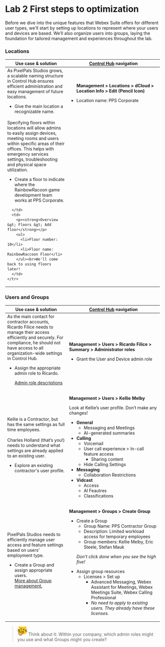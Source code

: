 # Lab 2 First steps to optimization
Before we dive into the unique features that Webex Suite offers for different user types, we'll start by setting up locations to represent where your users and devices are based. We’ll also organize users into groups, laying the foundation for tailored management and experiences throughout the lab. 
### Locations

<table>
  <thead>
    <tr>
      <th style="width:40%"><strong>Use case & solution</strong></th>
      <th style="width:60%"><strong>
        <a href="http://admin.webex.com/" target="_blank">Control Hub</a> navigation
      </strong></th>
    </tr>
  </thead>
  <tbody>
    <tr>
      <td>
        As PixelPals Studios grows, a scalable naming structure in Control Hub ensures efficient administration and easy management of future locations.<br>   <ul>
                <li> Give the main location a recognizable name.</li>
                </ul>
      </td>
      <td>
        <ul>
          <strong>Management &gt; Locations &gt; dCloud &gt; Location Info &gt; Edit (Pencil Icon)</strong>
          <p>
            <li>Location name: PPS Corporate</li>
          </p>
        </ul>
      </td>
    </tr>
    <tr>
      <td>
        Specifying floors within locations will allow admins to easily assign devices, meeting rooms and users within specific areas of their offices. This helps with emergency services settings, troubleshooting and physical space utilization.<br>   <ul>
                <li> Create a floor to indicate where the RainbowRacoon game development team works at PPS Corporate.</li>
                </ul>
                
      </td>
      <td>
        <p><strong>Overview &gt; Floors &gt; Add floor</strong></p>
        <ul>
          <li>Floor number: 10</li>
          <li>Floor name: RainbowRaccoon Floor</li>
        </ul><br>We'll come back to using floors later!
      </td>
    </tr>
  </tbody>
</table>

### Users and Groups

<table>
  <thead>
    <tr>
      <th style="width:40%"><strong>Use case & solution</strong></th>
      <th style="width:60%"><strong>
        <a href="http://admin.webex.com/" target="_blank">Control Hub</a> navigation
      </strong></th>
    </tr>
  </thead>
  <tbody>
    <tr>
      <td>
        As the main contact for contractor accounts, Ricardo Filice needs to manage their access efficiently and securely. For compliance, he should not have access to all organization-wide settings in Control Hub.<br>   <ul>
                <li> Assign the appropriate admin role to Ricardo.</li><p>
                 <a href="https://help.webex.com/en-us/article/fs78p5/Assign-organization-account-roles-in-Control-Hub#id_117861" target="_blank">Admin role descriptions</a>
                </ul>
      </td>
      <td>
        <p><strong>Management &gt; Users &gt; Ricardo Filice &gt; Summary &gt; Administrator roles</strong></p>
        <ul>
          <li>Grant the User and Device admin role</li>
        </ul>
      </td>
    </tr>
    <tr>
      <td>
        Kellie is a Contractor, but has the same settings as full time employees.<br><br>
        Charles Holland (that’s you!) needs to understand what settings are already applied to an existing user.<ul>
                <li> Explore an existing contractor's user profile.</li>
                </ul>
      </td>
      <td>
        <p><strong>Management &gt; Users &gt; Kellie Melby</strong></p>
        <p>Look at Kellie’s user profile. Don’t make any changes!</p>
        <ul>
          <li><strong>General</strong>
            <ul>
              <li>Messaging and Meetings</li>
              <li>AI-generated summaries</li>
            </ul>
          </li>
          <li><strong>Calling</strong>
            <ul>
              <li>Voicemail</li>
              <li>User call experience > In-call feature access
              <ul><li> Sharing content</ul>
              <li>Hide Calling Settings</li>
            </ul>
          </li>
          <li><strong>Messaging</strong>
            <ul>
              <li>Collaboration Restrictions</li>
            </ul>
          </li>
          <li><strong>Vidcast</strong>
            <ul>
              <li>Access</li>
              <li>AI Feautres</li>
              <li>Classifications</li>
            </ul>
          </li>
        </ul>
      </td>
    </tr>
    <tr>
      <td>
        PixelPals Studios needs to efficiently manage user access and feature settings based on users’ employment type.<br><ul>
                <li>Create a Group and assign appropriate users.</li>
              <a href="https://help.webex.com/en-us/article/7eedy0/Group-management" target="_blank">More about Group management.</a>
                </ul>
      </td>
      <td>
        <p><strong>Management &gt; Groups &gt; Create Group</strong></p>
        <ul>
          <li>Create a Group
            <ul>
              <li>Group Name: PPS Contractor Group</li>
              <li>Description: Limited workload access for temporary employees</li>
              <li>Group members: Kellie Melby, Eric Steele, Stefan Mauk</li>
            </ul>
          </li><p>
          <i>Don't click done when you see the high five!</i>
            <li>Assign group resources
            <ul>
              <li>Licenses > Set up
              <ul><li>Advanced Messaging, Webex Assistant for Meetings, Webex Meetings Suite, Webex Calling Professional
            <li><i>No need to apply to existing users. They already have these licenses.</i>
          </ul>
        </ul>
      </td>
    </tr>
  </tbody>
</table>

>![Think About It](template_assets/thinkingcat.png) Think about it: Within your company, which admin roles might you use and what Groups might you create?

